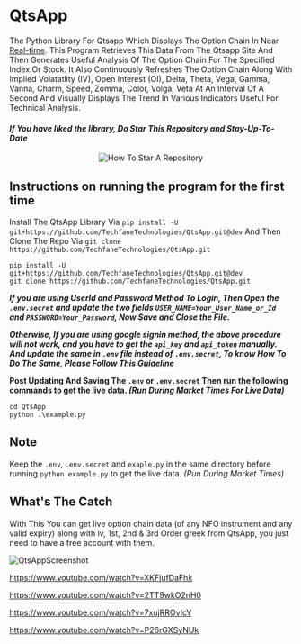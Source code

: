 # QtsApp
The Python Library For Qtsapp Which Displays The Option Chain In Near [Real-time](https://youtu.be/XKFjufDaFhk). This Program Retrieves This Data From The Qtsapp Site And Then Generates Useful Analysis Of The Option Chain For The Specified Index Or Stock. It Also Continuously Refreshes The Option Chain Along With Implied Volatatlity (IV), Open Interest (OI), Delta, Theta, Vega, Gamma, Vanna, Charm, Speed, Zomma, Color, Volga, Veta At An Interval Of A Second And Visually Displays The Trend In Various Indicators Useful For Technical Analysis.

#### _If You have liked the library, Do Star This Repository and Stay-Up-To-Date_
<p align="center">
  <img src="https://user-images.githubusercontent.com/96371033/180197157-aabda812-828b-4cf7-97a6-a4b9bdd8b151.gif" alt="How To Star A Repository">
</p>

## Instructions on running the program for the first time

Install The QtsApp Library Via `pip install -U git+https://github.com/TechfaneTechnologies/QtsApp.git@dev` And Then Clone The Repo Via `git clone https://github.com/TechfaneTechnologies/QtsApp.git`

```shell
pip install -U git+https://github.com/TechfaneTechnologies/QtsApp.git@dev
git clone https://github.com/TechfaneTechnologies/QtsApp.git
```

_**If you are using UserId and Password Method To Login, Then Open the `.env.secret` and update the two fields `USER_NAME=Your_User_Name_or_Id` and `PASSWORD=Your_Password`, Now Save and Close the File.**_

_**Otherwise, If you are using google signin method, the above procedure will not work, and you have to get the `api_key` and `api_token` manually. And update the same in `.env` file instead of `.env.secret`, To know How To Do The Same, Please Follow This [Guideline](https://github.com/TechfaneTechnologies/QtsApp/blob/main/GetApiKeyAndAccessTokenFromBrowser.md)**_

**Post Updating And Saving The `.env` or `.env.secret` Then run the following commands to get the live data. _(Run During Market Times For Live Data)_**

```shell
cd QtsApp
python .\example.py
```

## Note
Keep the `.env`, `.env.secret` and `exaple.py` in the same directory before running `python example.py` to get the live data. _(Run During Market Times)_

## What's The Catch
With This  You can get live option chain data (of any NFO instrument and any valid expiry) along with iv, 1st, 2nd & 3rd Order greek from QtsApp, you just need to have a free account with them.

![QtsAppScreenshot](https://user-images.githubusercontent.com/68828793/178950834-dd3eb6e7-fbfd-40d4-a5c8-a49f87fa4a43.png)

https://www.youtube.com/watch?v=XKFjufDaFhk

https://www.youtube.com/watch?v=2TT9wkO2nH0

https://www.youtube.com/watch?v=7xujRROvIcY

https://www.youtube.com/watch?v=P26rGXSyNUk
